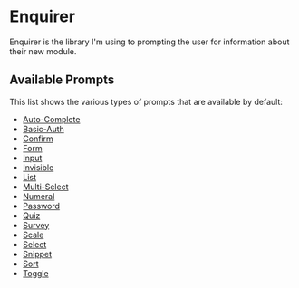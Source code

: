 # Enquirer

Enquirer is the library I'm using to prompting the user for information about their new module.

## Available Prompts

This list shows the various types of prompts that are available by default:

- [Auto-Complete][0]
- [Basic-Auth][1]
- [Confirm][2]
- [Form][3]
- [Input][4]
- [Invisible][5]
- [List][6]
- [Multi-Select][7]
- [Numeral][8]
- [Password][9]
- [Quiz][15]
- [Survey][10]
- [Scale][11]
- [Select][12]
- [Snippet][14]
- [Sort][13]
- [Toggle][16]

[0]: https://github.com/enquirer/enquirer#autocomplete-prompt
[1]: https://github.com/enquirer/enquirer#basicauth-prompt
[2]: https://github.com/enquirer/enquirer#confirm-prompt
[3]: https://github.com/enquirer/enquirer#form-prompt
[4]: https://github.com/enquirer/enquirer#input-prompt
[5]: https://github.com/enquirer/enquirer#invisible-prompt
[6]: https://github.com/enquirer/enquirer#list-prompt
[7]: https://github.com/enquirer/enquirer#multiselect-prompt
[8]: https://github.com/enquirer/enquirer#numeral-prompt
[9]: https://github.com/enquirer/enquirer#password-prompt
[10]: https://github.com/enquirer/enquirer#survey-prompt
[11]: https://github.com/enquirer/enquirer#scale-prompt
[12]: https://github.com/enquirer/enquirer#select-prompt
[13]: https://github.com/enquirer/enquirer#sort-prompt
[14]: https://github.com/enquirer/enquirer#snippet-prompt
[15]: https://github.com/enquirer/enquirer#quiz-prompt
[16]: https://github.com/enquirer/enquirer#toggle-prompt
